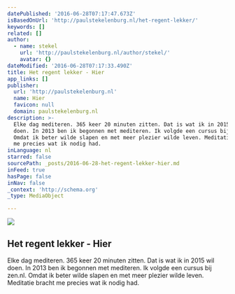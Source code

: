```yaml
---
datePublished: '2016-06-28T07:17:47.673Z'
isBasedOnUrl: 'http://paulstekelenburg.nl/het-regent-lekker/'
keywords: []
related: []
author:
  - name: stekel
    url: 'http://paulstekelenburg.nl/author/stekel/'
    avatar: {}
dateModified: '2016-06-28T07:17:33.490Z'
title: Het regent lekker - Hier
app_links: []
publisher:
  url: 'http://paulstekelenburg.nl'
  name: Hier
  favicon: null
  domain: paulstekelenburg.nl
description: >-
  Elke dag mediteren. 365 keer 20 minuten zitten. Dat is wat ik in 2015 wil
  doen. In 2013 ben ik begonnen met mediteren. Ik volgde een cursus bij zen.nl.
  Omdat ik beter wilde slapen en met meer plezier wilde leven. Meditatie bracht
  me precies wat ik nodig had.
inLanguage: nl
starred: false
sourcePath: _posts/2016-06-28-het-regent-lekker-hier.md
inFeed: true
hasPage: false
inNav: false
_context: 'http://schema.org'
_type: MediaObject

---
```

<article style=""><img src="https://imgflo.herokuapp.com/graph/vahj1ThiexotieMo/b07fdf6a2d9aaece0fc5224e2c29a8c8/croprotate.jpg?cropheight=1455&amp;cropwidth=2592&amp;degrees=0&amp;input=http%3A%2F%2Fpaulstekelenburg.nl%2Fwp-content%2Fuploads%2F2015%2F01%2FIMG_20150108_084515864.jpg&amp;x=0&amp;y=0" /><h1>Het regent lekker - Hier</h1><p>Elke dag mediteren. 365 keer 20 minuten zitten. Dat is wat ik in 2015 wil doen. In 2013 ben ik begonnen met mediteren. Ik volgde een cursus bij zen.nl. Omdat ik beter wilde slapen en met meer plezier wilde leven. Meditatie bracht me precies wat ik nodig had.</p></article>